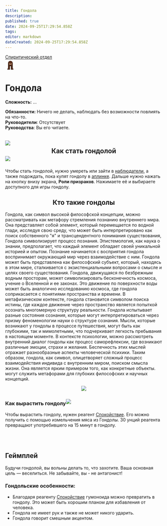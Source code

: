 ```yaml
---
title: Гондола
description: 
published: true
date: 2024-09-25T17:29:54.858Z
tags: 
editor: markdown
dateCreated: 2024-09-25T17:29:54.858Z
---
```


<div style="display: flex; justify-content: center;">
<div class="roles-passport sp">
  <div class="title sp"><a href="/roles/spiritualisticdepartment">Спиритический отдел</a></div>
  <div>
    <div><div id="gondola-button"><img src="/roles/gondola.png"></div></div>
  <div><div>
    <h1>Гондола</h1>
    <p><strong>Сложность:</strong> ...</p>
    <strong>Обязанности:</strong> Ничего не делать, наблюдать без возможности повлиять на что-то.<br>
    <b>Руководители</b>: Отсутствует<br>
    <b>Руководства</b>: Вы его читаете.
  </div></div>
  </div>
</div>
</div>
  

## <div class="box"><img src="/role/ghost.png" class="himg"><center><span>Как стать гондолой</span></center><img src="/role/ghost.png" class="himg"></div>
Чтобы стать гондолой, нужно умереть или зайти в <a href="/ru/roles/ghost" >наблюдатели</a>, а также подождать, пока купят гондолу в <a href="/ru/guides/uplink" >аплинке</a>. Дальше нужно нажать на кнопку внизу экрана, <b>Роли призраков</b>. Нажимаете её и выбираете доступного для игры гондолу.

## <center><span>Кто такие гондолы
Гондола, как символ высокой философской концепции, можно рассматривать как метафору стремления познанию внутреннего мира. Она представляет собой элемент, который перемещается по водной глади, исследуя свою среду, что может быть интерпретировано как поиск собственного "я" и трансцендентного понимания существования, Гондола символизирует процесс познания. Эпистемология, как наука о знании, предполагает, что каждый элемент обладает своей уникальной историей и опытом. Познание начинается с восприятия гондола воспринимает окружающий мир через взаимодействие с ним. Гондола может быть представлена как философский субъект, который, находясь в этом мире, сталкивается с экзистенциальными вопросами о смысле и целях своего существования. Гондола, движущаяся по безбрежным водным просторам, может символизировать бесконечность космоса, учение о Вселенной и ее законах. Это движение по поверхности воды может быть аналогично исследованию космоса, где гондола соприкасается с понятиями пространства и времени. В метафизическом контексте, гондола становится символом поиска истины, где каждое движение через пространство является попыткой осознать многомерную структуру реальности. Гондола испытывает разные состояния сознания, которые могут интерпретироваться через призму феноменологии науки о структуре сознания. Мысли, которые возникают у гондолы в процессе путешествия, могут быть как глубокими, так и мимолетными, что подчеркивает легкость пребывания в настоящем моменте. В контексте психологии, можно рассмотреть внутренний диалог гондолы как процесс саморефлексии, где возникают различные эмоции, страхи и желания. Беспечность этих мыслей отражает разнообразные аспекты человеческой психики. Таким образом, гондола, как символ, олицетворяет сложный процесс взаимодействия индивида с внутренним миром, поиском смысла жизни. Она является ярким примером того, как конкретные объекты. могут служить метафорами для глубоких философских и научных концепций.
<div><div><center><span><img src="/role/gondola1.png"></div></div>
  
### <div class="box"><span>Как вырастить гондолу</span><img src="/medicine/большаямензурка.png" style="margin-bottom: 4px; height: 64px;"/></div>
  Чтобы вырастить гондолу, нужен реагент <a href="/guides/chemistry">Спокойствие</a>. Его можно получить с помощью измельчения мяса из Гондолы. 30 унций реагента превращают употребившего на 15 минут в гондолу.

## <div class="box"><span>Геймплей</span><img style="margin-bottom: 4px; height: 64px;"/></div>
  Будучи гондолой, вы вольны делать то, что захотите.
  Ваша основная цель — веселиться.
  Не забывайте, вы - не антагонист!
###  Гондольские особенности:

 - Благодаря реагенту <a href="/guides/chemistry">Спокойствие</a> гумоноида можно превратить в гондолу. Это может быть хорошим планом для избавления от человека.
 - Гондола не имеет рук и также не может никого ударить.
 - Гондола говорит смешным акцентом.


<div class="table"></div>